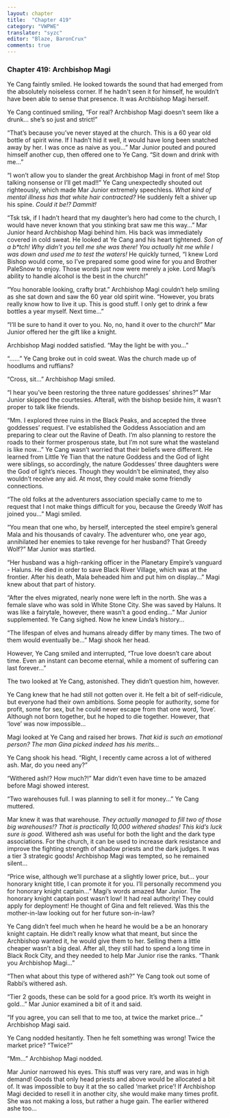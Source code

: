 ```yaml
---
layout: chapter
title:  "Chapter 419"
category: "VWPWE"
translator: "syzc"
editor: "Blaze, BaronCrux"
comments: true
---
```


### Chapter 419: Archbishop Magi

Ye Cang faintly smiled. He looked towards the sound that had emerged from the absolutely noiseless corner. If he hadn't seen it for himself, he wouldn’t have been able to sense that presence. It was Archbishop Magi herself.

Ye Cang continued smiling, “For real? Archbishop Magi doesn’t seem like a drunk… she’s so just and strict!”

“That’s because you’ve never stayed at the church. This is a 60 year old bottle of spirit wine. If I hadn’t hid it well, it would have long been snatched away by her. I was once as naive as you...” Mar Junior pouted and poured himself another cup, then offered one to Ye Cang. “Sit down and drink with me...”

“I won’t allow you to slander the great Archbishop Magi in front of me! Stop talking nonsense or I’ll get mad!!” Ye Cang unexpectedly shouted out righteously, which made Mar Junior extremely speechless. *What kind of mental illness has that white hair contracted?* He suddenly felt a shiver up his spine. *Could it be!? Dammit!*

“Tsk tsk, if I hadn’t heard that my daughter’s hero had come to the church, I would have never known that you stinking brat saw me this way...” Mar Junior heard Archbishop Magi behind him. His back was immediately covered in cold sweat. He looked at Ye Cang and his heart tightened. *Son of a b\*tch! Why didn’t you tell me she was there! You actually hit me while I was down and used me to test the waters!* He quickly turned, “I knew Lord Bishop would come, so I’ve prepared some good wine for you and Brother PaleSnow to enjoy. Those words just now were merely a joke. Lord Magi’s ability to handle alcohol is the best in the church!”

“You honorable looking, crafty brat.” Archbishop Magi couldn’t help smiling as she sat down and saw the 60 year old spirit wine. “However, you brats really know how to live it up. This is good stuff. I only get to drink a few bottles a year myself. Next time...”

“I’ll be sure to hand it over to you. No, no, hand it over to the church!” Mar Junior offered her the gift like a knight. 

Archbishop Magi nodded satisfied. “May the light be with you...”

“......” Ye Cang broke out in cold sweat. Was the church made up of hoodlums and ruffians?

“Cross, sit...” Archbishop Magi smiled.

“I hear you’ve been restoring the three nature goddesses’ shrines?” Mar Junior skipped the courtesies. Afterall, with the bishop beside him, it wasn’t proper to talk like friends.

“Mm. I explored three ruins in the Black Peaks, and accepted the three goddesses’ request. I’ve established the Goddess Association and am preparing to clear out the Ravine of Death. I’m also planning to restore the roads to their former prosperous state, but I’m not sure what the wasteland is like now...” Ye Cang wasn’t worried that their beliefs were different. He learned from Little Ye Tian that the nature Goddess and the God of light were siblings, so accordingly, the nature Goddesses’ three daughters were the God of light’s nieces. Though they wouldn’t be eliminated, they also wouldn’t receive any aid. At most, they could make some friendly connections. 

“The old folks at the adventurers association specially came to me to request that I not make things difficult for you, because the Greedy Wolf has joined you...” Magi smiled.

“You mean that one who, by herself, intercepted the steel empire’s general Mala and his thousands of cavalry. The adventurer who, one year ago, annihilated her enemies to take revenge for her husband? That Greedy Wolf?” Mar Junior was startled.

“Her husband was a high-ranking officer in the Planetary Empire’s vanguard - Haluns. He died in order to save Black River Village, which was at the frontier. After his death, Mala beheaded him and put him on display...” Magi knew about that part of history.

“After the elves migrated, nearly none were left in the north. She was a female slave who was sold in White Stone City. She was saved by Haluns. It was like a fairytale, however, there wasn’t a good ending…” Mar Junior supplemented. Ye Cang sighed. Now he knew Linda’s history...

“The lifespan of elves and humans already differ by many times. The two of them would eventually be...” Magi shook her head.

However, Ye Cang smiled and interrupted, “True love doesn’t care about time. Even an instant can become eternal, while a moment of suffering can last forever...”

The two looked at Ye Cang, astonished. They didn’t question him, however.

Ye Cang knew that he had still not gotten over it. He felt a bit of self-ridicule, but everyone had their own ambitions. Some people for authority, some for profit, some for sex, but he could never escape from that one word, ‘love’. Although not born together, but he hoped to die together. However, that ‘love’ was now impossible...

Magi looked at Ye Cang and raised her brows. *That kid is such an emotional person? The man Gina picked indeed has his merits...*

Ye Cang shook his head. “Right, I recently came across a lot of withered ash. Mar, do you need any?”

“Withered ash!? How much?!” Mar didn’t even have time to be amazed before Magi showed interest.

“Two warehouses full. I was planning to sell it for money...” Ye Cang muttered.

Mar knew it was that warehouse. *They actually managed to fill two of those big warehouses!? That is practically 10,000 withered shades! This kid’s luck sure is good.* Withered ash was useful for both the light and the dark type associations. For the church, it can be used to increase dark resistance and improve the fighting strength of shadow priests and the dark judges. It was a tier 3 strategic goods! Archbishop Magi was tempted, so he remained silent...

“Price wise, although we’ll purchase at a slightly lower price, but… your honorary knight title, I can promote it for you. I’ll personally recommend you for honorary knight captain...” Magi’s words amazed Mar Junior. The honorary knight captain post wasn’t low! It had real authority! They could apply for deployment! He thought of Gina and felt relieved. Was this the mother-in-law looking out for her future son-in-law?

Ye Cang didn’t feel much when he heard he would be a be an honorary knight captain. He didn’t really know what that meant, but since the Archbishop wanted it, he would give them to her. Selling them a little cheaper wasn’t a big deal. After all, they still had to spend a long time in Black Rock City, and they needed to help Mar Junior rise the ranks. “Thank you Archbishop Magi...”

“Then what about this type of withered ash?” Ye Cang took out some of Rabbi’s withered ash.

“Tier 2 goods, these can be sold for a good price. It’s worth its weight in gold...” Mar Junior examined a bit of it and said.

“If you agree, you can sell that to me too, at twice the market price...” Archbishop Magi said.

Ye Cang nodded hesitantly. Then he felt something was wrong! Twice the market price? “Twice?”

“Mm...” Archbishop Magi nodded.

Mar Junior narrowed his eyes. This stuff was very rare, and was in high demand! Goods that only head priests and above would be allocated a bit of. It was impossible to buy it at the so called ‘market price’! If Archbishop Magi decided to resell it in another city, she would make many times profit. She was not making a loss, but rather a huge gain. The earlier withered ashe too...
